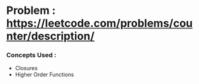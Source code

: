

# Problem : https://leetcode.com/problems/counter/description/


### Concepts Used :
  
  * Closures
  * Higher Order Functions

